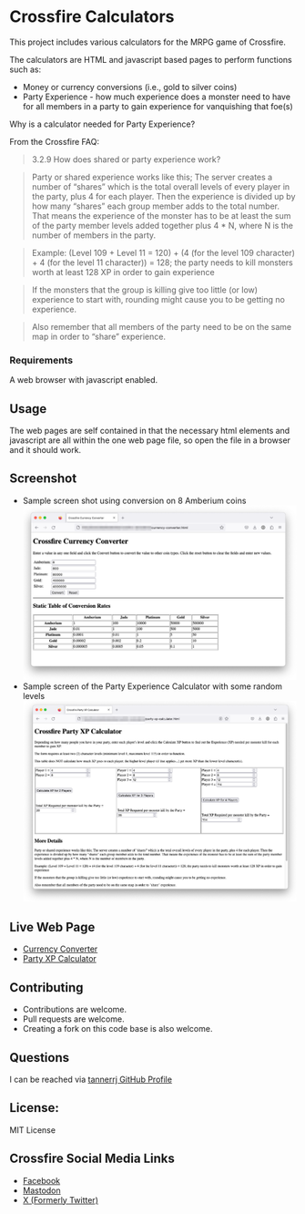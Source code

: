 # Crossfire Calculators

This project includes various calculators for the MRPG game of Crossfire.

The calculators are HTML and javascript based pages to perform functions such as:

 * Money or currency conversions (i.e., gold to silver coins)
 * Party Experience - how much experience does a monster need to have for all members in a party to gain experience for vanquishing that foe(s)

Why is a calculator needed for Party Experience?

From the Crossfire FAQ:

> 3.2.9 How does shared or party experience work?

> Party or shared experience works like this; The server creates a number of “shares” which is the total overall levels of every player in the party, plus 4 for each player. Then the experience is divided up by how many “shares” each group member adds to the total number. That means the experience of the monster has to be at least the sum of the party member levels added together plus 4 * N, where N is the number of members in the party.

> Example: (Level 109 + Level 11 = 120) + (4 (for the level 109 character) + 4 (for the level 11 character)) = 128; the party needs to kill monsters worth at least 128 XP in order to gain experience

> If the monsters that the group is killing give too little (or low) experience to start with, rounding might cause you to be getting no experience.

> Also remember that all members of the party need to be on the same map in order to “share” experience.

### Requirements

A web browser with javascript enabled.

## Usage

The web pages are self contained in that the necessary html elements and javascript are all within the one web page file, so open the file in a browser and it should work.

## Screenshot

 * Sample screen shot using conversion on 8 Amberium coins
 ![Crossfire Currency Converter sample image](images/crossfire-currency-converter.png)
* Sample screen of the Party Experience Calculator with some random levels
 ![Crossfire Experience Calculator sample image](images/crossfire-party-xp-calculator.png)

## Live Web Page

 * [Currency Converter](https://crossfire.real-time.com/resources/calculators/currency-converter.html)
 * [Party XP Calculator](https://crossfire.real-time.com/resources/calculators/party-xp-calculator.html)

## Contributing

 * Contributions are welcome.
 * Pull requests are welcome.
 * Creating a fork on this code base is also welcome.

## Questions

I can be reached via [tannerrj GitHub Profile](https://github.com/tannerrj)

## License:

MIT License

## Crossfire Social Media Links

 * [Facebook](https://www.facebook.com/crossfireproject/)
 * [Mastodon](https://mastodon.social/@crossfiremrpg)
 * [X (Formerly Twitter)](https://twitter.com/crossfiremrpg/)